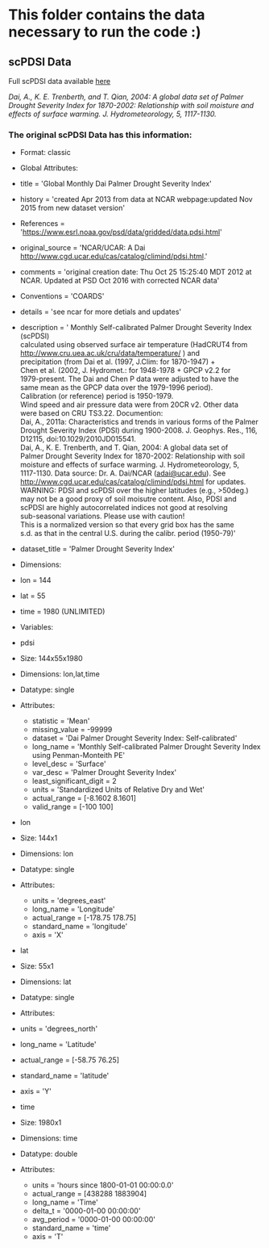 # This folder contains the data necessary to run the code :)

## scPDSI Data

Full scPDSI data available [here](https://psl.noaa.gov/data/gridded/data.pdsi.html)

_Dai, A., K. E. Trenberth, and T. Qian, 2004: A global data set of Palmer Drought Severity Index for 1870-2002: Relationship with soil moisture and effects of surface warming. J. Hydrometeorology, 5, 1117-1130._

### The original scPDSI Data has this information:

* Format: classic

* Global Attributes:
 * title           = 'Global Monthly Dai Palmer Drought Severity Index'
 * history         = 'created Apr 2013 from data at NCAR webpage:updated Nov 2015 from new dataset version'
 * References      = 'https://www.esrl.noaa.gov/psd/data/gridded/data.pdsi.html'
 * original_source = 'NCAR/UCAR: A Dai http://www.cgd.ucar.edu/cas/catalog/climind/pdsi.html.'
 * comments        = 'original creation date: Thu Oct 25 15:25:40 MDT 2012 at NCAR. Updated at PSD Oct 2016 with corrected NCAR data'
 * Conventions     = 'COARDS'
 * details         = 'see ncar for more detials and updates'
 * description     = '
                   Monthly Self-calibrated Palmer Drought Severity Index (scPDSI)     
                   calculated using observed surface air temperature (HadCRUT4 from   
                   http://www.cru.uea.ac.uk/cru/data/temperature/ ) and               
                   precipitation (from Dai et al. (1997, J.Clim: for 1870-1947) +     
                   Chen et al. (2002, J. Hydromet.: for 1948-1978 + GPCP v2.2 for     
                   1979-present. The Dai and Chen P data were adjusted to have the    
                   same mean as the GPCP data over the 1979-1996 period).             
                   Calibration (or reference) period is 1950-1979.                    
                   Wind speed and air pressure data were from 20CR v2. Other data     
                   were based on CRU TS3.22. Documention:  	                   
                   Dai, A., 2011a: Characteristics and trends in various forms of the 
                   Palmer Drought Severity Index (PDSI) during 1900-2008. J. Geophys. 
                   Res., 116, D12115, doi:10.1029/2010JD015541.			   
                   Dai, A., K. E. Trenberth, and T. Qian, 2004: A global data set of  
                   Palmer Drought Severity Index for 1870-2002: Relationship with soil
                   moisture and effects of surface warming. J. Hydrometeorology, 5,   
                   1117-1130. Data source: Dr. A. Dai/NCAR (adai@ucar.edu). See       
                   http://www.cgd.ucar.edu/cas/catalog/climind/pdsi.html for updates. 
                   WARNING: PDSI and scPDSI over the higher latitudes (e.g., >50deg.) 
                   may not be a good proxy of soil moisutre content. Also, PDSI and   
                   scPDSI are highly autocorrelated indices not good at resolving     
                   sub-seasonal variations.  Please use with caution!                 
                   This is a normalized version so that every grid box has the same   
                   s.d. as that in the central U.S. during the calibr. period (1950-79)'
 * dataset_title   = 'Palmer Drought Severity Index'

* Dimensions:
 * lon  = 144
 * lat  = 55
 * time = 1980  (UNLIMITED)

* Variables:
 * pdsi
  * Size:       144x55x1980
  * Dimensions: lon,lat,time
  * Datatype:   single
  * Attributes:
    * statistic               = 'Mean'
    * missing_value           = -99999
    * dataset                 = 'Dai Palmer Drought Severity Index: Self-calibrated'
    * long_name               = 'Monthly Self-calibrated Palmer Drought Severity Index using Penman-Monteith PE'
    * level_desc              = 'Surface'
    * var_desc                = 'Palmer Drought Severity Index'
    * least_significant_digit = 2
    * units                   = 'Standardized Units of Relative Dry and Wet'
    * actual_range            = [-8.1602      8.1601]
    * valid_range             = [-100  100]
 * lon 
  * Size:       144x1
  * Dimensions: lon
  * Datatype:   single
  * Attributes:
    * units         = 'degrees_east'
    * long_name     = 'Longitude'
    * actual_range  = [-178.75        178.75]
    * standard_name = 'longitude'
    * axis          = 'X'
 * lat 
  * Size:       55x1
  * Dimensions: lat
  * Datatype:   single
  * Attributes:
   * units         = 'degrees_north'
   * long_name     = 'Latitude'
   * actual_range  = [-58.75        76.25]
   * standard_name = 'latitude'
   * axis          = 'Y'
* time
 * Size:       1980x1
 * Dimensions: time
 * Datatype:   double
 * Attributes:
   * units         = 'hours since 1800-01-01 00:00:0.0'
   * actual_range  = [438288  1883904]
   * long_name     = 'Time'
   * delta_t       = '0000-01-00 00:00:00'
   * avg_period    = '0000-01-00 00:00:00'
   * standard_name = 'time'
   * axis          = 'T'
